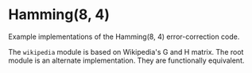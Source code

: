 # Hamming(8, 4)
Example implementations of the Hamming(8, 4) error-correction code.

The `wikipedia` module is based on Wikipedia's G and H matrix. The root module is an alternate implementation. They are functionally equivalent.
